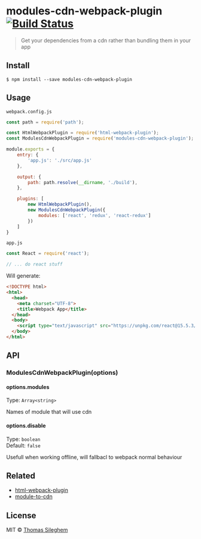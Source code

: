 # modules-cdn-webpack-plugin [![Build Status](https://travis-ci.org/mastilver/modules-cdn-webpack-plugin.svg?branch=master)](https://travis-ci.org/mastilver/modules-cdn-webpack-plugin)

> Get your dependencies from a cdn rather than bundling them in your app


## Install

```
$ npm install --save modules-cdn-webpack-plugin
```


## Usage

`webpack.config.js`<br>
```js
const path = require('path');

const HtmlWebpackPlugin = require('html-webpack-plugin');
const ModulesCdnWebpackPlugin = require('modules-cdn-webpack-plugin');

module.exports = {
    entry: {
        'app.js': './src/app.js'
    },

    output: {
        path: path.resolve(__dirname, './build'),
    },

    plugins: [
        new HtmlWebpackPlugin(),
        new ModulesCdnWebpackPlugin({
            modules: ['react', 'redux', 'react-redux']
        })
    ]
}
```

`app.js`<br>
```js
const React = require('react');

// ... do react stuff
```

Will generate:

```html
<!DOCTYPE html>
<html>
  <head>
    <meta charset="UTF-8">
    <title>Webpack App</title>
  </head>
  <body>
    <script type="text/javascript" src="https://unpkg.com/react@15.5.3/dist/react.min.js"><script src="build/app.js"></script>
  </body>
</html>
```


## API

### ModulesCdnWebpackPlugin(options)

#### options.modules

Type: `Array<string>`

Names of module that will use cdn

#### options.disable

Type: `boolean`<br>
Default: `false`

Usefull when working offline, will fallbacl to webpack normal behaviour


## Related

- [html-webpack-plugin](https://github.com/jantimon/html-webpack-plugin)
- [module-to-cdn](https://github.com/mastilver/module-to-cdn)


## License

MIT © [Thomas Sileghem](http://mastilver.com)
